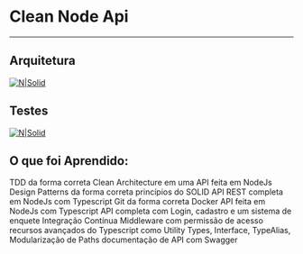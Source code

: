 # Clean Node Api
---

## Arquitetura
[![N|Solid](https://raw.githubusercontent.com/paulosoujava/clean-api-node/feat/login/images/archeture.png)](https://www.linkedin.com/in/paulo-oliveira-nodejs/)

## Testes
[![N|Solid](https://raw.githubusercontent.com/paulosoujava/clean-api-node/feat/login/images/tests.png)](https://www.linkedin.com/in/paulo-oliveira-nodejs/)

## O que foi Aprendido:
 TDD da forma correta
 Clean Architecture em uma API feita em NodeJs
Design Patterns da forma correta
princípios do SOLID
API REST completa em NodeJs com Typescript
Git da forma correta
Docker
 API feita em NodeJs com Typescript
API completa com Login, cadastro e um sistema de enquete
Integração Contínua
Middleware com permissão de acesso
recursos avançados do Typescript como Utility Types, Interface, TypeAlias, Modularização de Paths
documentação de API com Swagger
